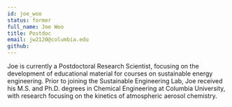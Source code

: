 ```yaml
---
id: joe_woo
status: former
full_name: Joe Woo
title: Postdoc
email: jw2120@columbia.edu
github: 
---
```

Joe is currently a Postdoctoral Research Scientist, focusing on the development of educational material for courses on sustainable energy engineering. Prior to joining the Sustainable Engineering Lab, Joe received his M.S. and Ph.D. degrees in Chemical Engineering at Columbia University, with research focusing on the kinetics of atmospheric aerosol chemistry.
